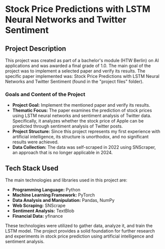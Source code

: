 # Stock Price Predictions with LSTM Neural Networks and Twitter Sentiment

## Project Description

This project was created as part of a bachelor's module (HTW Berlin) on AI applications and was awarded a final grade of 1.0. The main goal of the project was to implement a selected paper and verify its results. The specific paper implemented was: Stock Price Predictions with LSTM Neural Networks and Twitter Sentiment (found in the "project files" folder).

### Goals and Content of the Project

- **Project Goal:** Implement the mentioned paper and verify its results.
- **Thematic Focus:** The paper examines the prediction of stock prices using LSTM neural networks and sentiment analysis of Twitter data. Specifically, it analyzes whether the stock price of Apple can be predicted through sentiment analysis of Twitter posts.
- **Project Structure:** Since this project represents my first experience with artificial intelligence, its structure is unorthodox, and no significant results were achieved.
- **Data Collection:** The data was self-scraped in 2022 using SNScraper, an approach that is no longer applicable in 2024.

## Tech Stack Used
The main technologies and libraries used in this project are:
- **Programming Language:** Python
- **Machine Learning Framework:** PyTorch
- **Data Analysis and Manipulation:** Pandas, NumPy
- **Web Scraping:** SNScrape
- **Sentiment Analysis:** TextBlob
- **Financial Data:** yfinance

These technologies were utilized to gather data, analyze it, and train the LSTM model. The project provides a solid foundation for further research and experiments in stock price prediction using artificial intelligence and sentiment analysis.